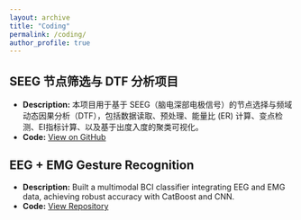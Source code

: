 ```yaml
---
layout: archive
title: "Coding"
permalink: /coding/
author_profile: true
---
```




## SEEG 节点筛选与 DTF 分析项目  
- **Description:** 本项目用于基于 SEEG（脑电深部电极信号）的节点选择与频域动态因果分析（DTF），包括数据读取、预处理、能量比 (ER) 计算、变点检测、EI指标计算、以及基于出度入度的聚类可视化。  
- **Code:** [View on GitHub](https://github.com/Lyy-River/SEEG_project)  


##  EEG + EMG Gesture Recognition  
- **Description:** Built a multimodal BCI classifier integrating EEG and EMG data, achieving robust accuracy with CatBoost and CNN.  
- **Code:** [View Repository](https://github.com/Lyy-River/EEG-EMG-BCI)  
